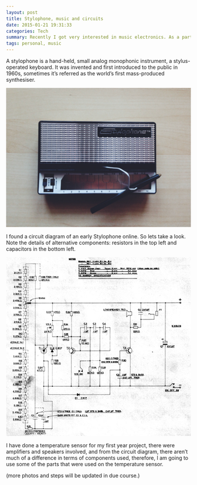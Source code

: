 ```yaml
---
layout: post
title: Stylophone, music and circuits
date: 2015-01-21 19:31:33
categories: Tech
summary: Recently I got very interested in music electronics. As a part of my course, I am familiar with electronic circuit design. To feed off my curiosity, I bought a stylophone, and I am going to build one myself.
tags: personal, music
---
```

A stylophone is a hand-held, small analog monophonic instrument, a stylus-operated keyboard. It was invented and first introduced to the public in 1960s, sometimes it’s referred as the world’s first mass-produced synthesiser.

![1](/images/stylo/stylo-1.JPG)

I found a circuit diagram of an early Stylophone online. So lets take a look. Note the details of alternative components: resistors in the top left and capacitors in the bottom left.

![2](/images/stylo/stylo-2.jpg)

I have done a temperature sensor for my first year project, there were amplifiers and speakers involved, and from the circuit diagram, there aren’t much of a difference in terms of components used, therefore, I am going to use some of the parts that were used on the temperature sensor.

(more photos and steps will be updated in due course.)